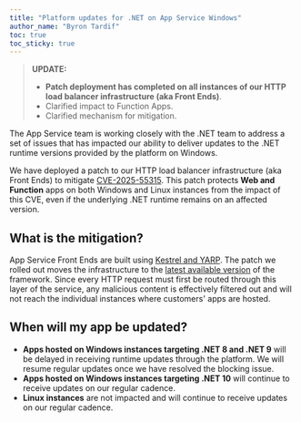 ```yaml
---
title: "Platform updates for .NET on App Service Windows"
author_name: "Byron Tardif"
toc: true
toc_sticky: true
---
```


> **UPDATE:**
>
> - **Patch deployment has completed on all instances of our HTTP load balancer infrastructure (aka Front Ends)**.
> - Clarified impact to Function Apps.
> - Clarified mechanism for mitigation.
>

The App Service team is working closely with the .NET team to address a set of issues that has impacted our ability to deliver updates to the .NET runtime versions provided by the platform on Windows.

We have deployed a patch to our HTTP load balancer infrastructure (aka Front Ends) to mitigate [CVE-2025-55315](https://github.com/dotnet/aspnetcore/issues/64033). This patch protects **Web and Function** apps on both Windows and Linux instances from the impact of this CVE, even if the underlying .NET runtime remains on an affected version.

## What is the mitigation?

App Service Front Ends are built using [Kestrel and YARP](https://devblogs.microsoft.com/dotnet/bringing-kestrel-and-yarp-to-azure-app-services/). The patch we rolled out moves the infrastructure to the [latest available version](https://github.com/dotnet/core/blob/main/release-notes/8.0/8.0.21/8.0.21.md) of the framework. Since every HTTP request must first be routed through this layer of the service, any malicious content is effectively filtered out and will not reach the individual instances where customers' apps are hosted.

## When will my app be updated?

- **Apps hosted on Windows instances targeting .NET 8 and .NET 9** will be delayed in receiving runtime updates through the platform. We will resume regular updates once we have resolved the blocking issue.
- **Apps hosted on Windows instances targeting .NET 10** will continue to receive updates on our regular cadence.
- **Linux instances** are not impacted and will continue to receive updates on our regular cadence.
